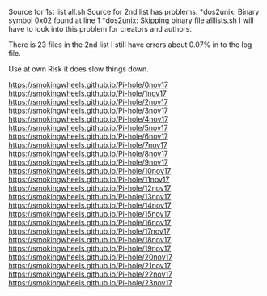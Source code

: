 Source for 1st list all.sh 
Source for 2nd list has problems.
*dos2unix: Binary symbol 0x02 found at line 1
*dos2unix: Skipping binary file alllists.sh
I will have to look into this problem for creators and authors.


There is 23 files in the 2nd list I still have errors about 0.07% in to the log file.


Use at own Risk it does slow things down.

https://smokingwheels.github.io/Pi-hole/0nov17
https://smokingwheels.github.io/Pi-hole/1nov17
https://smokingwheels.github.io/Pi-hole/2nov17
https://smokingwheels.github.io/Pi-hole/3nov17
https://smokingwheels.github.io/Pi-hole/4nov17
https://smokingwheels.github.io/Pi-hole/5nov17
https://smokingwheels.github.io/Pi-hole/6nov17
https://smokingwheels.github.io/Pi-hole/7nov17
https://smokingwheels.github.io/Pi-hole/8nov17
https://smokingwheels.github.io/Pi-hole/9nov17
https://smokingwheels.github.io/Pi-hole/10nov17
https://smokingwheels.github.io/Pi-hole/11nov17
https://smokingwheels.github.io/Pi-hole/12nov17
https://smokingwheels.github.io/Pi-hole/13nov17
https://smokingwheels.github.io/Pi-hole/14nov17
https://smokingwheels.github.io/Pi-hole/15nov17
https://smokingwheels.github.io/Pi-hole/16nov17
https://smokingwheels.github.io/Pi-hole/17nov17
https://smokingwheels.github.io/Pi-hole/18nov17
https://smokingwheels.github.io/Pi-hole/19nov17
https://smokingwheels.github.io/Pi-hole/20nov17
https://smokingwheels.github.io/Pi-hole/21nov17
https://smokingwheels.github.io/Pi-hole/22nov17
https://smokingwheels.github.io/Pi-hole/23nov17




